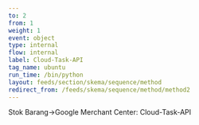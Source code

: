 ```yaml
---
to: 2
from: 1
weight: 1
event: object
type: internal
flow: internal
label: Cloud-Task-API
tag_name: ubuntu
run_time: /bin/python
layout: feeds/section/skema/sequence/method
redirect_from: /feeds/skema/sequence/method/method2
---
```

Stok Barang->Google Merchant Center: Cloud-Task-API
